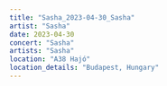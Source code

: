 ```yaml
---
title: "Sasha_2023-04-30_Sasha"
artist: "Sasha"
date: 2023-04-30
concert: "Sasha"
artists: "Sasha"
location: "A38 Hajó"
location_details: "Budapest, Hungary"
---
```

